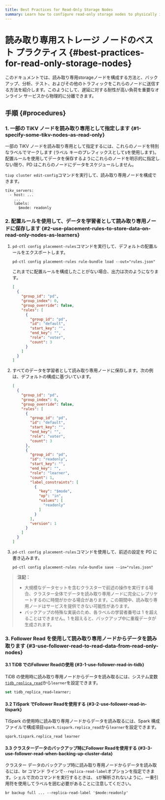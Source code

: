 ```yaml
---
title: Best Practices for Read-Only Storage Nodes
summary: Learn how to configure read-only storage nodes to physically isolate important online services.
---
```


# 読み取り専用ストレージ ノードのベスト プラクティス {#best-practices-for-read-only-storage-nodes}

このドキュメントでは、読み取り専用storageノードを構成する方法と、バックアップ、分析、テスト、およびその他のトラフィックをこれらのノードに送信する方法を紹介します。このようにして、遅延に対する耐性が高い負荷を重要なオンライン サービスから物理的に分離できます。

## 手順 {#procedures}

### 1. 一部の TiKV ノードを読み取り専用として指定します {#1-specify-some-tikv-nodes-as-read-only}

一部の TiKV ノードを読み取り専用として指定するには、これらのノードを特別なラベルでマークします (ラベル キーのプレフィックスとして`$`を使用します)。配置ルールを使用してデータを保存するようにこれらのノードを明示的に指定しない限り、PD はこれらのノードにデータをスケジュールしません。

`tiup cluster edit-config`コマンドを実行して、読み取り専用ノードを構成できます。

    tikv_servers:
      - host: ...
        ...
        labels:
          $mode: readonly

### 2. 配置ルールを使用して、データを学習者として読み取り専用ノードに保存します {#2-use-placement-rules-to-store-data-on-read-only-nodes-as-learners}

1.  `pd-ctl config placement-rules`コマンドを実行して、デフォルトの配置ルールをエクスポートします。

    ```shell
    pd-ctl config placement-rules rule-bundle load --out="rules.json"
    ```

    これまでに配置ルールを構成したことがない場合、出力は次のようになります。

    ```json
    [
      {
        "group_id": "pd",
        "group_index": 0,
        "group_override": false,
        "rules": [
          {
            "group_id": "pd",
            "id": "default",
            "start_key": "",
            "end_key": "",
            "role": "voter",
            "count": 3
          }
        ]
      }
    ]
    ```

2.  すべてのデータを学習者として読み取り専用ノードに保存します。次の例は、デフォルトの構成に基づいています。

    ```json
    [
      {
        "group_id": "pd",
        "group_index": 0,
        "group_override": false,
        "rules": [
          {
            "group_id": "pd",
            "id": "default",
            "start_key": "",
            "end_key": "",
            "role": "voter",
            "count": 3
          },
          {
            "group_id": "pd",
            "id": "readonly",
            "start_key": "",
            "end_key": "",
            "role": "learner",
            "count": 1,
            "label_constraints": [
              {
                "key": "$mode",
                "op": "in",
                "values": [
                  "readonly"
                ]
              }
            ],
            "version": 1
          }
        ]
      }
    ]
    ```

3.  `pd-ctl config placement-rules`コマンドを使用して、前述の設定を PD に書き込みます。

    ```shell
    pd-ctl config placement-rules rule-bundle save --in="rules.json"
    ```

> **注記：**
>
> -   大規模なデータセットを含むクラスターで前述の操作を実行する場合、クラスター全体でデータを読み取り専用ノードに完全にレプリケートするのに時間がかかる場合があります。この期間中、読み取り専用ノードはサービスを提供できない可能性があります。
> -   バックアップの特殊な実装のため、各ラベルの学習者番号は 1 を超えることはできません。1 を超えると、バックアップ中に重複データが生成されます。

### 3. Follower Read を使用して読み取り専用ノードからデータを読み取ります {#3-use-follower-read-to-read-data-from-read-only-nodes}

#### 3.1 TiDB でのFollower Readの使用 {#3-1-use-follower-read-in-tidb}

TiDB の使用時に読み取り専用ノードからデータを読み取るには、システム変数[`tidb_replica_read`](/system-variables.md#tidb_replica_read-new-in-v40)から`learner`を設定できます。

```sql
set tidb_replica_read=learner;
```

#### 3.2 TiSpark でFollower Readを使用する {#3-2-use-follower-read-in-tispark}

TiSpark の使用時に読み取り専用ノードからデータを読み取るには、Spark 構成ファイルで構成項目`spark.tispark.replica_read`から`learner`を設定できます。

    spark.tispark.replica_read learner

#### 3.3 クラスターデータのバックアップ時にFollower Readを使用する {#3-3-use-follower-read-when-backing-up-cluster-data}

クラスター データのバックアップ時に読み取り専用ノードからデータを読み取るには、br コマンド ラインで`--replica-read-label`オプションを指定できます。シェルで次のコマンドを実行するときは、 `$`が解析されないように、一重引用符を使用してラベルを囲む必要があることに注意してください。

```shell
br backup full ... --replica-read-label '$mode:readonly'
```

